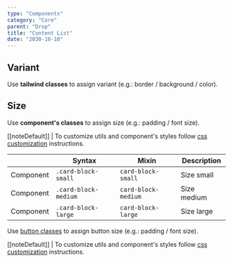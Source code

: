 ```yaml
---
type: "Components"
category: "Core"
parent: "Drop"
title: "Content List"
date: "2030-10-10"
---
```


## Variant

Use **tailwind classes** to assign variant (e.g.: border / background / color).

<demo>
  <demovanilla src="vanilla/components/core/drop/list-variant">
  </demovanilla>
</demo>

## Size

Use **component's classes** to assign size (e.g.: padding / font size).

[[noteDefault]]
| To customize utils and component's styles follow [css customization](/introduction/getting-started/setup#css-customization) instructions.

<div class="table-scroll">

|                      | Syntax                          | Mixin            | Description                   |
| ----------------------- | ----------------------------------------- | -----------------------------| ----------------------------- |
| Component                  | `.card-block-small`                     | `card-block-small`                | Size small            |
| Component                  | `.card-block-medium`                     | `card-block-medium`                | Size medium            |
| Component                  | `.card-block-large`                     | `card-block-large`                | Size large            |

</div>

Use [button classes](/components/core/button/content#size) to assign button size (e.g.: padding / font size).

[[noteDefault]]
| To customize utils and component's styles follow [css customization](/introduction/getting-started/setup#css-customization) instructions.

<demo>
  <demovanilla src="vanilla/components/core/drop/list-size">
  </demovanilla>
</demo>
